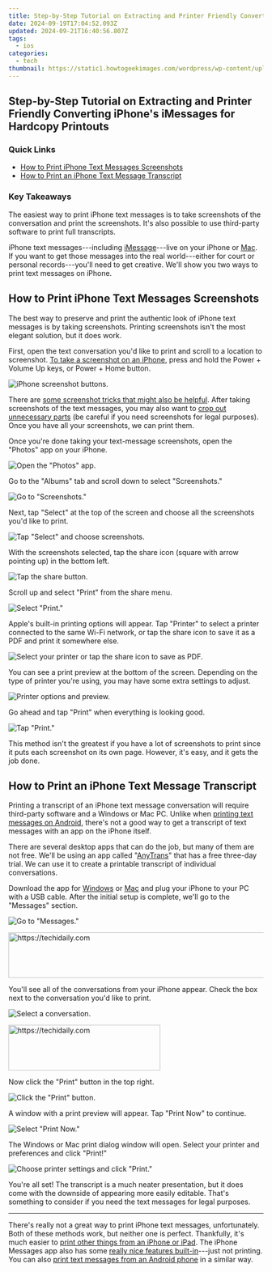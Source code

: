 ```yaml
---
title: Step-by-Step Tutorial on Extracting and Printer Friendly Converting iPhone's iMessages for Hardcopy Printouts
date: 2024-09-19T17:04:52.093Z
updated: 2024-09-21T16:40:56.807Z
tags:
  - ios
categories:
  - tech
thumbnail: https://static1.howtogeekimages.com/wordpress/wp-content/uploads/2023/03/iPhone-text-message-print-out.png
---
```


## Step-by-Step Tutorial on Extracting and Printer Friendly Converting iPhone's iMessages for Hardcopy Printouts

### Quick Links

* [How to Print iPhone Text Messages Screenshots](https://extra-guidance.techidaily.com/simplifying-audio-transcription-insights-into-azures-speech-recognition-for-2024/)
* [How to Print an iPhone Text Message Transcript](https://games-able.techidaily.com/core-content-contrast-delving-into-xbox-vs-playstation-plans/)

### Key Takeaways

 The easiest way to print iPhone text messages is to take screenshots of the conversation and print the screenshots. It's also possible to use third-party software to print full transcripts.

 iPhone text messages---including [iMessage](https://apple-account.techidaily.com/in-2024-how-to-delete-icloud-account-remove-your-apple-id-permanently-from-iphone-14-pro-max-by-drfone-ios/)\---live on your iPhone or [Mac](https://android-frp.techidaily.com/in-2024-ultimate-guide-on-realme-12plus-5g-frp-bypass-by-drfone-android/). If you want to get those messages into the real world---either for court or personal records---you'll need to get creative. We'll show you two ways to print text messages on iPhone.

##  How to Print iPhone Text Messages Screenshots

 The best way to preserve and print the authentic look of iPhone text messages is by taking screenshots. Printing screenshots isn't the most elegant solution, but it does work.

 First, open the text conversation you'd like to print and scroll to a location to screenshot. [To take a screenshot on an iPhone](https://location-social.techidaily.com/simple-and-effective-ways-to-change-your-country-on-youtube-app-of-your-samsung-galaxy-a14-4g-drfone-by-drfone-virtual-android/), press and hold the Power + Volume Up keys, or Power + Home button.

![iPhone screenshot buttons.](https://static1.howtogeekimages.com/wordpress/wp-content/uploads/2020/08/iphone_screenshot_buttons.png?trim=1,1&amp;bg-color=000&amp;pad=1,1) 

 There are [some screenshot tricks that might also be helpful](https://extra-skills.techidaily.com/updated-interlinkers-companion-navigating-instra-to-tiktok/). After taking screenshots of the text messages, you may also want to [crop out unnecessary parts](https://screen-mirroring-recording.techidaily.com/in-2024-get-the-best-free-pc-sound-logger-download-x-recorder/) (be careful if you need screenshots for legal purposes). Once you have all your screenshots, we can print them.

 Once you're done taking your text-message screenshots, open the "Photos" app on your iPhone.

![Open the &quot;Photos&quot; app.](https://static1.howtogeekimages.com/wordpress/wp-content/uploads/2023/03/2023-03-09_14-54-31.png) 

 Go to the "Albums" tab and scroll down to select "Screenshots."

![Go to &quot;Screenshots.&quot;](https://static1.howtogeekimages.com/wordpress/wp-content/uploads/2023/03/2023-03-09_14-55-05.png) 

 Next, tap "Select" at the top of the screen and choose all the screenshots you'd like to print.

![Tap &quot;Select&quot; and choose screenshots.](https://static1.howtogeekimages.com/wordpress/wp-content/uploads/2023/03/2023-03-09_14-56-16.png) 

 With the screenshots selected, tap the share icon (square with arrow pointing up) in the bottom left.

![Tap the share button.](https://static1.howtogeekimages.com/wordpress/wp-content/uploads/2023/03/2023-03-09_14-57-21.png) 

 Scroll up and select "Print" from the share menu.

![Select &quot;Print.&quot;](https://static1.howtogeekimages.com/wordpress/wp-content/uploads/2023/03/2023-03-09_14-58-16.png) 

 Apple's built-in printing options will appear. Tap "Printer" to select a printer connected to the same Wi-Fi network, or tap the share icon to save it as a PDF and print it somewhere else.

![Select your printer or tap the share icon to save as PDF.](https://static1.howtogeekimages.com/wordpress/wp-content/uploads/2023/03/2023-03-09_14-59-46.png) 

 You can see a print preview at the bottom of the screen. Depending on the type of printer you're using, you may have some extra settings to adjust.

![Printer options and preview.](https://static1.howtogeekimages.com/wordpress/wp-content/uploads/2023/03/2023-03-09_15-12-33.png) 

 Go ahead and tap "Print" when everything is looking good.

![Tap &quot;Print.&quot;](https://static1.howtogeekimages.com/wordpress/wp-content/uploads/2023/03/2023-03-09_15-34-00.png) 

 This method isn't the greatest if you have a lot of screenshots to print since it puts each screenshot on its own page. However, it's easy, and it gets the job done.

##  How to Print an iPhone Text Message Transcript

 Printing a transcript of an iPhone text message conversation will require third-party software and a Windows or Mac PC. Unlike when [printing text messages on Android](https://win-dash.techidaily.com/solution-guide-restoring-access-to-disabled-dts-audio-features-on-targeted-audio-devices/), there's not a good way to get a transcript of text messages with an app on the iPhone itself.

 There are several desktop apps that can do the job, but many of them are not free. We'll be using an app called "[AnyTrans](https://redirect.viglink.com/?key=e7eab128eb8d1c53e14db14f4c632447&cuid=UUhtgUeUpU202435&u=https%3A%2F%2Fwww.imobie.com%2Fanytrans%2F)" that has a free three-day trial. We can use it to create a printable transcript of individual conversations.

 Download the app for [Windows](https://redirect.viglink.com/?key=e7eab128eb8d1c53e14db14f4c632447&cuid=UUhtgUeUpU202435&u=https%3A%2F%2Fwww.imobie.com%2Fanytrans%2F) or [Mac](https://redirect.viglink.com/?key=e7eab128eb8d1c53e14db14f4c632447&cuid=UUhtgUeUpU202435&u=https%3A%2F%2Fwww.imobie.com%2Fanytrans%2F) and plug your iPhone to your PC with a USB cable. After the initial setup is complete, we'll go to the "Messages" section.

![Go to &quot;Messages.&quot;](https://static1.howtogeekimages.com/wordpress/wp-content/uploads/2023/03/2023-03-09_16-15-37.png) 

<!-- affiliate ads begin -->
<a href="https://appsumo.8odi.net/c/5597632/2118311/7443" target="_top" id="2118311">
  <img src="//a.impactradius-go.com/display-ad/7443-2118311" border="0" alt="https://techidaily.com" width="728" height="90"/>
</a>
<img height="0" width="0" src="https://appsumo.8odi.net/i/5597632/2118311/7443" style="position:absolute;visibility:hidden;" border="0" />
<!-- affiliate ads end -->

 You'll see all of the conversations from your iPhone appear. Check the box next to the conversation you'd like to print.

![Select a conversation.](https://static1.howtogeekimages.com/wordpress/wp-content/uploads/2023/03/2023-03-09_16-17-25.png) 

<!-- affiliate ads begin -->
<a href="https://malaysia-healthcare-travel-council.pxf.io/c/5597632/1557746/17382" target="_top" id="1557746">
  <img src="//a.impactradius-go.com/display-ad/17382-1557746" border="0" alt="https://techidaily.com" width="300" height="90"/>
</a>
<img height="0" width="0" src="https://malaysia-healthcare-travel-council.pxf.io/i/5597632/1557746/17382" style="position:absolute;visibility:hidden;" border="0" />
<!-- affiliate ads end -->

 Now click the "Print" button in the top right.

![Click the &quot;Print&quot; button.](https://static1.howtogeekimages.com/wordpress/wp-content/uploads/2023/03/2023-03-09_16-18-21.png) 

 A window with a print preview will appear. Tap "Print Now" to continue.

![Select &quot;Print Now.&quot;](https://static1.howtogeekimages.com/wordpress/wp-content/uploads/2023/03/2023-03-09_16-19-04.png) 

 The Windows or Mac print dialog window will open. Select your printer and preferences and click "Print!"

![Choose printer settings and click &quot;Print.&quot;](https://static1.howtogeekimages.com/wordpress/wp-content/uploads/2023/03/2023-03-09_16-20-58.png) 

 You're all set! The transcript is a much neater presentation, but it does come with the downside of appearing more easily editable. That's something to consider if you need the text messages for legal purposes.

---

 There's really not a great way to print iPhone text messages, unfortunately. Both of these methods work, but neither one is perfect. Thankfully, it's much easier to [print other things from an iPhone or iPad](https://buynow-reviews.techidaily.com/the-fresh-face-of-amazon-echo-a-comprehensive-review-of-the-4th-generation-update/). The iPhone Messages app also has some [really nice features built-in](https://instagram-video-recordings.techidaily.com/new-instagram-content-top-15-download-apps-unveiled-for-2024/)\---just not printing. You can also [print text messages from an Android phone](https://win-dash.techidaily.com/solution-guide-restoring-access-to-disabled-dts-audio-features-on-targeted-audio-devices/) in a similar way.

<ins class="adsbygoogle"
     style="display:block"
     data-ad-format="autorelaxed"
     data-ad-client="ca-pub-7571918770474297"
     data-ad-slot="1223367746"></ins>

<ins class="adsbygoogle"
     style="display:block"
     data-ad-client="ca-pub-7571918770474297"
     data-ad-slot="8358498916"
     data-ad-format="auto"
     data-full-width-responsive="true"></ins>



